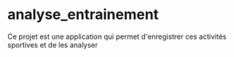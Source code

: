 # analyse_entrainement
Ce projet est une application qui permet d'enregistrer ces activités sportives et de les analyser
